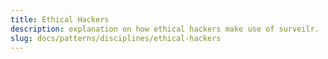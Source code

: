```yaml
---
title: Ethical Hackers
description: explanation on how ethical hackers make use of surveilr.
slug: docs/patterns/disciplines/ethical-hackers
---
```

